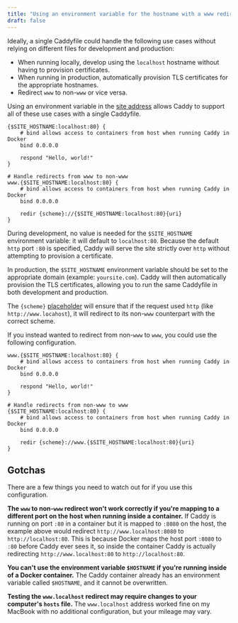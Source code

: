```yaml
---
title: "Using an environment variable for the hostname with a www redirect and localhost fallback"
draft: false
---
```


Ideally, a single Caddyfile could handle the following use cases without relying on different files for development and production:

- When running locally, develop using the `localhost` hostname without having to provision certificates.
- When running in production, automatically provision TLS certificates for the appropriate hostnames.
- Redirect `www` to non-`www` or vice versa.

Using an environment variable in the [site address](https://caddyserver.com/docs/caddyfile/concepts#addresses) allows Caddy to support all of these use cases with a single Caddyfile.

```Caddyfile
{$SITE_HOSTNAME:localhost:80} {
	# bind allows access to containers from host when running Caddy in Docker
	bind 0.0.0.0

	respond "Hello, world!"
}

# Handle redirects from www to non-www
www.{$SITE_HOSTNAME:localhost:80} {
	# bind allows access to containers from host when running Caddy in Docker
	bind 0.0.0.0

	redir {scheme}://{$SITE_HOSTNAME:localhost:80}{uri}
}
```

During development, no value is needed for the `$SITE_HOSTNAME` environment variable: it will default to `localhost:80`. Because the default `http` port `:80` is specified, Caddy will serve the site strictly over `http` without attempting to provision a certificate.

In production, the `$SITE_HOSTNAME` environment variable should be set to the appropriate domain (example: `yoursite.com`). Caddy will then automatically provision the TLS certificates, allowing you to run the same Caddyfile in both development and production.

The `{scheme}` [placeholder](https://caddyserver.com/docs/caddyfile/concepts#placeholders) will ensure that if the request used `http` (like `http://www.locahost`), it will redirect to its non-`www` counterpart with the correct scheme.

If you instead wanted to redirect from non-`www` to `www`, you could use the following configuration.

```Caddyfile
www.{$SITE_HOSTNAME:localhost:80} {
	# bind allows access to containers from host when running Caddy in Docker
	bind 0.0.0.0

	respond "Hello, world!"
}

# Handle redirects from non-www to www
{$SITE_HOSTNAME:localhost:80} {
	# bind allows access to containers from host when running Caddy in Docker
	bind 0.0.0.0

	redir {scheme}://www.{$SITE_HOSTNAME:localhost:80}{uri}
}
```

## Gotchas

There are a few things you need to watch out for if you use this configuration.

**The `www` to non-`www` redirect won't work correctly if you're mapping to a different port on the host when running inside a container.** If Caddy is running on port `:80` in a container but it is mapped to `:8080` on the host, the example above would redirect `http://www.localhost:8080` to `http://localhost:80`. This is because Docker maps the host port `:8080` to `:80` before Caddy ever sees it, so inside the container Caddy is actually redirecting `http://www.localhost:80` to `http://localhost:80`.

**You can't use the environment variable `$HOSTNAME` if you're running inside of a Docker container.** The Caddy container already has an environment variable called `$HOSTNAME`, and it cannot be overwritten.

**Testing the `www.localhost` redirect may require changes to your computer's `hosts` file.** The `www.localhost` address worked fine on my MacBook with no additional configuration, but your mileage may vary.
